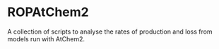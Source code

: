 # ROPAtChem2
A collection of scripts to analyse the rates of production and loss from models run with AtChem2.
